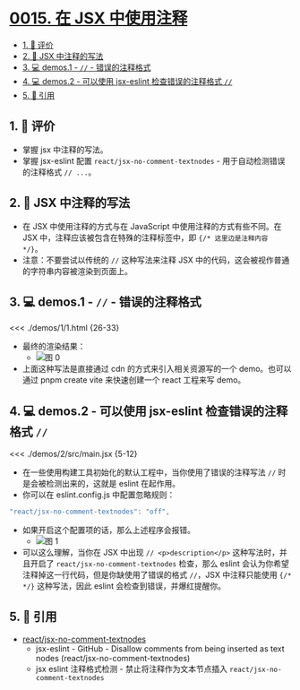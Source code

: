 # [0015. 在 JSX 中使用注释](https://github.com/tnotesjs/TNotes.react/tree/main/notes/0015.%20%E5%9C%A8%20JSX%20%E4%B8%AD%E4%BD%BF%E7%94%A8%E6%B3%A8%E9%87%8A)

<!-- region:toc -->

- [1. 🫧 评价](#1--评价)
- [2. 📒 JSX 中注释的写法](#2--jsx-中注释的写法)
- [3. 💻 demos.1 - `//` - 错误的注释格式](#3--demos1------错误的注释格式)
- [4. 💻 demos.2 - 可以使用 jsx-eslint 检查错误的注释格式 `//`](#4--demos2---可以使用-jsx-eslint-检查错误的注释格式-)
- [5. 🔗 引用](#5--引用)

<!-- endregion:toc -->

## 1. 🫧 评价

- 掌握 jsx 中注释的写法。
- 掌握 jsx-eslint 配置 `react/jsx-no-comment-textnodes` - 用于自动检测错误的注释格式 `// ...`。

## 2. 📒 JSX 中注释的写法

- 在 JSX 中使用注释的方式与在 JavaScript 中使用注释的方式有些不同。在 JSX 中，注释应该被包含在特殊的注释标签中，即 `{/* 这里边是注释内容 */}`。
- 注意：不要尝试以传统的 `//` 这种写法来注释 JSX 中的代码，这会被视作普通的字符串内容被渲染到页面上。

## 3. 💻 demos.1 - `//` - 错误的注释格式

<<< ./demos/1/1.html {26-33}

- 最终的渲染结果：
  - ![图 0](https://cdn.jsdelivr.net/gh/tnotesjs/imgs@main/2025-06-24-14-21-22.png)
- 上面这种写法是直接通过 cdn 的方式来引入相关资源写的一个 demo。也可以通过 pnpm create vite 来快速创建一个 react 工程来写 demo。

## 4. 💻 demos.2 - 可以使用 jsx-eslint 检查错误的注释格式 `//`

<<< ./demos/2/src/main.jsx {5-12}

- 在一些使用构建工具初始化的默认工程中，当你使用了错误的注释写法 `//` 时是会被检测出来的，这就是 eslint 在起作用。
- 你可以在 eslint.config.js 中配置忽略规则：

```js
"react/jsx-no-comment-textnodes": "off",
```

- 如果开启这个配置项的话，那么上述程序会报错。
  - ![图 1](https://cdn.jsdelivr.net/gh/tnotesjs/imgs@main/2025-06-24-14-21-34.png)
- 可以这么理解，当你在 JSX 中出现 `// <p>description</p>` 这种写法时，并且开启了 `react/jsx-no-comment-textnodes` 检查，那么 eslint 会认为你希望注释掉这一行代码，但是你缺使用了错误的格式 `//`，JSX 中注释只能使用 `{/* */}` 这种写法，因此 eslint 会检查到错误，并爆红提醒你。

## 5. 🔗 引用

- [react/jsx-no-comment-textnodes][1]
  - jsx-eslint - GitHub - Disallow comments from being inserted as text nodes (react/jsx-no-comment-textnodes)
  - jsx eslint 注释格式检测 - 禁止将注释作为文本节点插入 `react/jsx-no-comment-textnodes`

[1]: https://github.com/jsx-eslint/eslint-plugin-react/blob/master/docs/rules/jsx-no-comment-textnodes.md

